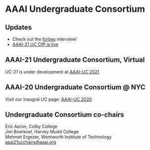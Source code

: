 # AAAI Undergraduate Consortium

## Updates
- Check out the [forbes](https://www.forbes.com/sites/mariaklawe/2020/07/16/why-diversity-in-ai-is-so-important/#587435127f2b) interview! 
- [AAAI-21 UC CfP is live](https://aaai.org/Conferences/AAAI-21/undergraduate-consortium/)

## AAAI-21 Undergraduate Consortium, Virtual 
UC-21 is under development at [AAAI-UC 2021](./2021.md)

## AAAI-20 Undergraduate Consortium @ NYC
Visit our inaugral UC page: [AAAI-UC 2020](./2020.md)

## Undergraduate Consortium co-chairs
Eric Aaron, Colby College  
Jim Boerkoel, Harvey Mudd College  
Mehmet Ergezer, Wentworth Institute of Technology  
<aaai21ucchairs@aaai.org>
